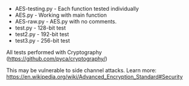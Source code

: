 - AES-testing.py - Each function tested individually
- AES.py - Working with main function
- AES-raw.py - AES.py with no comments.
- test.py - 128-bit test
- test2.py - 192-bit test
- test3.py - 256-bit test

All tests performed with Cryptography (https://github.com/pyca/cryptography/)

This may be vulnerable to side channel attacks. Learn more: 
https://en.wikipedia.org/wiki/Advanced_Encryption_Standard#Security
